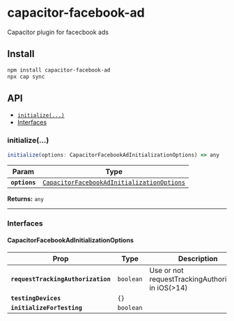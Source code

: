 # capacitor-facebook-ad

Capacitor plugin for facecbook ads

## Install

```bash
npm install capacitor-facebook-ad
npx cap sync
```

## API

<docgen-index>

- [`initialize(...)`](#initialize)
- [Interfaces](#interfaces)

</docgen-index>

<docgen-api>
<!--Update the source file JSDoc comments and rerun docgen to update the docs below-->

### initialize(...)

```typescript
initialize(options: CapacitorFacebookAdInitializationOptions) => any
```

| Param         | Type                                                                                                          |
| ------------- | ------------------------------------------------------------------------------------------------------------- |
| **`options`** | <code><a href="#capacitorfacebookadinitializationoptions">CapacitorFacebookAdInitializationOptions</a></code> |

**Returns:** <code>any</code>

---

### Interfaces

#### CapacitorFacebookAdInitializationOptions

| Prop                               | Type                 | Description                                            | Default            |
| ---------------------------------- | -------------------- | ------------------------------------------------------ | ------------------ |
| **`requestTrackingAuthorization`** | <code>boolean</code> | Use or not requestTrackingAuthorization in iOS(&gt;14) |                    |
| **`testingDevices`**               | <code>{}</code>      |                                                        |                    |
| **`initializeForTesting`**         | <code>boolean</code> |                                                        | <code>false</code> |

</docgen-api>
